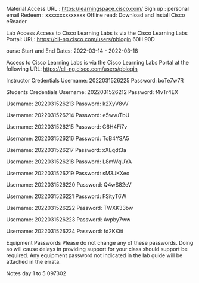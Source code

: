 Material Access
URL : https://learningspace.cisco.com/
Sign up : personal email
Redeem : xxxxxxxxxxxxxx
Offline read: Download and install Cisco eReader

Lab Access
Access to Cisco Learning Labs is via the Cisco Learning Labs Portal:
URL: https://cll-ng.cisco.com/users/pblogin
60H 90D


ourse Start and End Dates: 2022-03-14 - 2022-03-18

Access to Cisco Learning Labs is via the Cisco Learning Labs Portal at the following URL:
https://cll-ng.cisco.com/users/pblogin

Instructor Credentials
Username: 2022031526225
Password: boTe7w7R


Students Credentials
Username: 2022031526212
Password: f4vTr4EX

Username: 2022031526213
Password: k2XyV8vV

Username: 2022031526214
Password: e5wvuTbU

Username: 2022031526215
Password: G6H4Fi7v

Username: 2022031526216
Password: ToB4YSA5

Username: 2022031526217
Password: xXEqdt3a

Username: 2022031526218
Password: L8mWqUYA

Username: 2022031526219
Password: sM3JKXeo

Username: 2022031526220
Password: Q4wS82eV

Username: 2022031526221
Password: FSityT6W

Username: 2022031526222
Password: TWXK33bw

Username: 2022031526223
Password: Avpby7ww

Username: 2022031526224
Password: fd2KKiti


Equipment Passwords
Please do not change any of these passwords. 
Doing so will cause delays in providing support for your class should support be required. 
Any equipment password not indicated in the lab guide will be attached in the errata.

Notes day 1 to 5
097302
